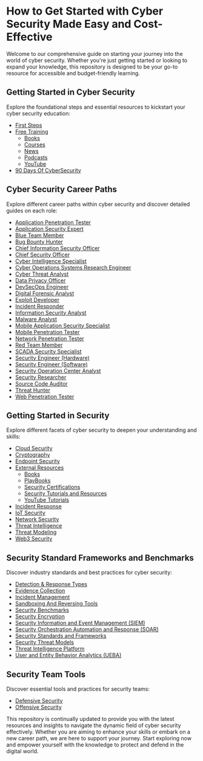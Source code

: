 # How to Get Started with Cyber Security Made Easy and Cost-Effective

Welcome to our comprehensive guide on starting your journey into the world of cyber security. Whether you're just getting started or looking to expand your knowledge, this repository is designed to be your go-to resource for accessible and budget-friendly learning.

## Getting Started in Cyber Security

Explore the foundational steps and essential resources to kickstart your cyber security education:

- [First Steps](/FirstSteps.md)
- [Free Training](/Free-Training/)
  - [Books](/Free-Training/Books.md)
  - [Courses](/Free-Training/Courses.md)
  - [News](/Free-Training/News.md)
  - [Podcasts](/Free-Training/Podcasts.md)
  - [YouTube](/Free-Training/YouTube.md)
- [90 Days Of CyberSecurity](/90DaysOfCyberSecurity/README.md)


## Cyber Security Career Paths

Explore different career paths within cyber security and discover detailed guides on each role:

- [Application Penetration Tester](/cybersecurity-career-path/Application_Penetration_Tester.md)
- [Application Security Expert](/cybersecurity-career-path/Application_Security_Expert.md)
- [Blue Team Member](/cybersecurity-career-path/Blue-Team_Member.md)
- [Bug Bounty Hunter](/cybersecurity-career-path/Bug_Bounty_Hunter.md)
- [Chief Information Security Officer](/cybersecurity-career-path/Chief_Information_Security_Officer.md)
- [Chief Security Officer](/cybersecurity-career-path/Chief_Security_Officer.md)
- [Cyber Intelligence Specialist](/cybersecurity-career-path/Cyber_Intelligence_Specialist.md)
- [Cyber Operations Systems Research Engineer](/cybersecurity-career-path/Cyber_Operation_Systems_Research_Engineer.md)
- [Cyber Threat Analyst](/cybersecurity-career-path/Cyber_Threat_Analyst.md)
- [Data Privacy Officer](/cybersecurity-career-path/Data_Privacy_Officer.md)
- [DevSecOps Engineer](/cybersecurity-career-path/DevSecOps_Engineer.md)
- [Digital Forensic Analyst](/cybersecurity-career-path/Digital_Forensic_Analyst.md)
- [Exploit Developer](/cybersecurity-career-path/Exploit_Developer.md)
- [Incident Responder](/cybersecurity-career-path/Incident_Responder.md)
- [Information Security Analyst](/cybersecurity-career-path/Information_Security_Analyst.md)
- [Malware Analyst](/cybersecurity-career-path/Malware_Analyst.md)
- [Mobile Application Security Specialist](/cybersecurity-career-path/Mobile_Application_Security.md)
- [Mobile Penetration Tester](/cybersecurity-career-path/Mobile_Penetration_Tester.md)
- [Network Penetration Tester](/cybersecurity-career-path/Network_Penetration_Tester.md)
- [Red Team Member](/cybersecurity-career-path/Red-Team-Member.md)
- [SCADA Security Specialist](/cybersecurity-career-path/SCADA_Security_Specialist.md)
- [Security Engineer (Hardware)](</cybersecurity-career-path/Security_Engineer(Hardware).md>)
- [Security Engineer (Software)](</cybersecurity-career-path/Security_Engineer(Software).md>)
- [Security Operation Center Analyst](/cybersecurity-career-path/Security_Operation_Center.md)
- [Security Researcher](/cybersecurity-career-path/Security_Researcher.md)
- [Source Code Auditor](/cybersecurity-career-path/Source_Code_Auditor.md)
- [Threat Hunter](/cybersecurity-career-path/Threat_Hunter.md)
- [Web Penetration Tester](/cybersecurity-career-path/Web_Penetration_Tester.md)

## Getting Started in Security

Explore different facets of cyber security to deepen your understanding and skills:

- [Cloud Security](/Getting-Started-in-Security/Cloud-Security/Cloud%20Security.md)
- [Cryptography](/Getting-Started-in-Security/Cryptography/Cryptography.md)
- [Endpoint Security](/Getting-Started-in-Security/Endpoint-Security/Endpoint-Security.md)
- [External Resources](/Getting-Started-in-Security/external%20resources/README.md)
  - [Books](/Getting-Started-in-Security/external%20resources/Books.md)
  - [PlayBooks](/Getting-Started-in-Security/external%20resources/PlayBooks.md)
  - [Security Certifications](/Getting-Started-in-Security/external%20resources/Security%20Certifications.md)
  - [Security Tutorials and Resources](/Getting-Started-in-Security/external%20resources/Security%20Tutorials%20and%20resources.md)
  - [YouTube Tutorials](/Getting-Started-in-Security/external%20resources/YouTube%20Tutorials.md)
- [Incident Response](/Getting-Started-in-Security/incident%20Response/Incident-Response.md)
- [IoT Security](/Getting-Started-in-Security/IOT-Security/Iot-security.md)
- [Network Security](/Getting-Started-in-Security/Network-Security/Network%20Security.md)
- [Threat Intelligence](/Getting-Started-in-Security/Threat%20Intelligence/Threat-Intelligence.md)
- [Threat Modeling](/Getting-Started-in-Security/Threat%20Modeling/Threat-Modeling.md)
- [Web3 Security](/Getting-Started-in-Security/Web3-Security/Web3%20Security.md)

## Security Standard Frameworks and Benchmarks

Discover industry standards and best practices for cyber security:

- [Detection & Response Types](https://github.com/Aquilacyber/aquilacyber/aquilacyber.github.io/blob/main/Security-Standard-Frameworks-and-Benchmarks/Detection%20&%20Response%20Types.md)
- [Evidence Collection](/Security-Standard-Frameworks-and-Benchmarks/Evidence%20Collection.md)
- [Incident Management](/Security-Standard-Frameworks-and-Benchmarks/Incident%20Management.md)
- [Sandboxing And Reversing Tools](/Security-Standard-Frameworks-and-Benchmarks/Sandboxing%20And%20Reversing%20Tools.md)
- [Security Benchmarks](/Security-Standard-Frameworks-and-Benchmarks/Security%20Benchmarks.md)
- [Security Encryption](/Security-Standard-Frameworks-and-Benchmarks/Security%20Encryption.md)
- [Security Information and Event Management (SIEM)](</Security-Standard-Frameworks-and-Benchmarks/Security%20Information%20and%20Event%20Management%20(SIEM).md>)
- [Security Orchestration Automation and Response (SOAR)](</Security-Standard-Frameworks-and-Benchmarks/Security%20Orchestration%20Automation%20and%20Response%20(SOAR).md>)
- [Security Standards and Frameworks](/Security-Standard-Frameworks-and-Benchmarks/Security%20Standards%20and%20Frameworks.md)
- [Security Threat Models](/Security-Standard-Frameworks-and-Benchmarks/Security%20Threat%20Models.md)
- [Threat Intelligence Platform](/Security-Standard-Frameworks-and-Benchmarks/Threat%20Intelligence%20Platform.md)
- [User and Entity Behavior Analytics (UEBA)](</Security-Standard-Frameworks-and-Benchmarks/User%20and%20Entity%20Behavior%20Analytics%20(UEBA).md>)

## Security Team Tools

Discover essential tools and practices for security teams:

- [Defensive Security](/Security-team-tools/Defensive%20Security.md)
- [Offensive Security](/Security-team-tools/Offensive%20Security.md)

This repository is continually updated to provide you with the latest resources and insights to navigate the dynamic field of cyber security effectively. Whether you are aiming to enhance your skills or embark on a new career path, we are here to support your journey. Start exploring now and empower yourself with the knowledge to protect and defend in the digital world.

